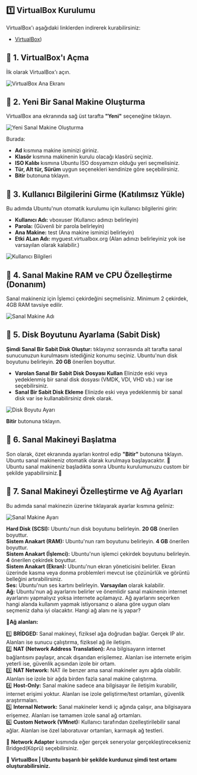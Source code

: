 ## 1️⃣ VirtualBox Kurulumu
VirtualBox'ı aşağıdaki linklerden indirerek kurabilirsiniz:
- [VirtualBox](https://www.virtualbox.org))

## 📌 **1. VirtualBox'ı Açma**  
İlk olarak VirtualBox'ı açın.

![VirtualBox Ana Ekranı](images/virtualbox-setup0.png)

## 📌 **2. Yeni Bir Sanal Makine Oluşturma**  
VirtualBox ana ekranında sağ üst tarafta **"Yeni"** seçeneğine tıklayın.

![Yeni Sanal Makine Oluşturma](images/virtualbox-setup1.png)

Burada:
- **Ad** kısmına makine isminizi giriniz. 
- **Klasör** kısmına makinenin kurulu olacağı klasörü seçiniz. 
- **ISO Kalıbı** kısmına Ubuntu İSO dosyamızın olduğu yeri seçmelisiniz.
- **Tür, Alt tür, Sürüm** uygun seçenekleri kendinize göre seçebilirsiniz.
- **Bitir** butonuna tıklayın.

## 📌 **3. Kullanıcı Bilgilerini Girme (Katılımsız Yükle)**  
Bu adımda Ubuntu'nun otomatik kurulumu için kullanıcı bilgilerini girin:

- **Kullanıcı Adı:** vboxuser (Kullanıcı adınızı belirleyin)  
- **Parola:** (Güvenli bir parola belirleyin)  
- **Ana Makine:** test (Ana makine isminizi belirleyin)  
- **Etki ALan Adı:** myguest.virtualbox.org (Alan adınızı belirleyiniz yok ise varsayılan olarak kalabilir.)  

![Kullanıcı Bilgileri](images/virtualbox-setup2.png)

## 📌 **4. Sanal Makine RAM ve CPU Özelleştirme (Donanım)**  
Sanal makineniz için İşlemci çekirdeğini seçmelisiniz. Minimum 2 çekirdek, 4GB RAM tavsiye edilir. 

![Sanal Makine Adı](images/virtualbox-setup3.png)

## 📌 **5. Disk Boyutunu Ayarlama (Sabit Disk)**  
**Şimdi Sanal Bir Sabit Disk Oluştur:** tıklayınız sonrasında alt tarafta sanal sunucunuzun kurulmasını istediğiniz konumu seçiniz. Ubuntu'nun disk boyutunu belirleyin. **20 GB** önerilen boyuttur.  

- **Varolan Sanal Bir Sabit Disk Dosyası Kullan** Elinizde eski veya yedeklenmiş bir sanal disk dosyası (VMDK, VDI, VHD vb.) var ise seçebilirsiniz. 
- **Sanal Bir Sabit Disk Ekleme** Elinizde eski veya yedeklenmiş bir sanal disk var ise kullanabilirsiniz direk olarak.

![Disk Boyutu Ayarı](images/virtualbox-setup4.png)

**Bitir** butonuna tıklayın.

## 📌 **6. Sanal Makineyi Başlatma**  
Son olarak, özet ekranında ayarları kontrol edip **"Bitir"** butonuna tıklayın.  
Ubuntu sanal makineniz otomatik olarak kurulmaya başlayacaktır. 🎉  
Ubuntu sanal makineniz başladıkta sonra Ubuntu kurulumunuzu custom bir şekilde yapabilirsiniz.🎉  

## 📌 **7. Sanal Makineyi Özelleştirme ve Ağ Ayarları** 
Bu adımda sanal makinezin üzerine tıklayarak ayarlar kısmına geliniz:

![Sanal Makine Ayarı](images/virtualbox-setup5.png)

**Hard Disk (SCSI):** Ubuntu'nun disk boyutunu belirleyin. **20 GB** önerilen boyuttur.  
**Sistem Anakart (RAM):** Ubuntu'nun ram boyutunu belirleyin. **4 GB** önerilen boyuttur.  
**Sistem Anakart (İşlemci):** Ubuntu'nun işlemci çekirdek boyutunu belirleyin. **4** önerilen çekirdek boyuttur.  
**Sistem Anakart (Ekran):** Ubuntu'nun ekran yöneticisini belirler. Ekran üzerinde kasma veya donma problemleri mevcut ise çözünürlük ve görüntü belleğini artırabilirsiniz.  
**Ses:** Ubuntu'nun ses kartını belirleyin. **Varsayılan** olarak kalabilir.  
**Ağ:** Ubuntu'nun ağ ayarlarını belirler ve önemlidir sanal makinenin internet ayarlarını yapmalıyız yoksa internete açılamayız. Ağ ayarlarını seçerken hangi alanda kullanım yapmak istiyorsanız o alana göre uygun olanı seçmeniz daha iyi olacaktır. Hangi ağ alanı ne iş yapar? 

📌**Ağ alanları:**

1️⃣ **BRİDGED:** Sanal makineyi, fiziksel ağa doğrudan bağlar. Gerçek IP alır. Alanları ise sunucu çalıştırma, fiziksel ağ ile iletişim.  
2️⃣ **NAT (Network Address Translation):** Ana bilgisayarın internet bağlantısını paylaşır, ancak dışarıdan erişilemez. Alanları ise internete erişim yeterli ise, güvenlik açısından izole bir ortam.  
3️⃣ **NAT Network:** NAT ile benzer ama sanal makineler aynı ağda olabilir. Alanları ise izole bir ağda birden fazla sanal makine çalıştırma.  
4️⃣ **Host-Only:** Sanal makine sadece ana bilgisayar ile iletişim kurabilir, internet erişimi yoktur. Alanları ise izole geliştirme/test ortamları, güvenlik araştırmaları.  
5️⃣ **Internal Network:** Sanal makineler kendi iç ağında çalışır, ana bilgisayara erişemez. Alanları ise tamamen izole sanal ağ ortamları.  
6️⃣ **Custom Network (VMnet):** Kullanıcı tarafından özelleştirilebilir sanal ağlar. Alanları ise özel laboratuvar ortamları, karmaşık ağ testleri.  

📌 **Network Adapter** kısmında eğer gerçek seneryolar gerçekleştirecekseniz Bridged(Köprü) seçebilirsiniz.

🥳 **VirtualBox | Ubuntu başarılı bir şekilde kurdunuz şimdi test ortamı oluşturabilirsiniz.**
